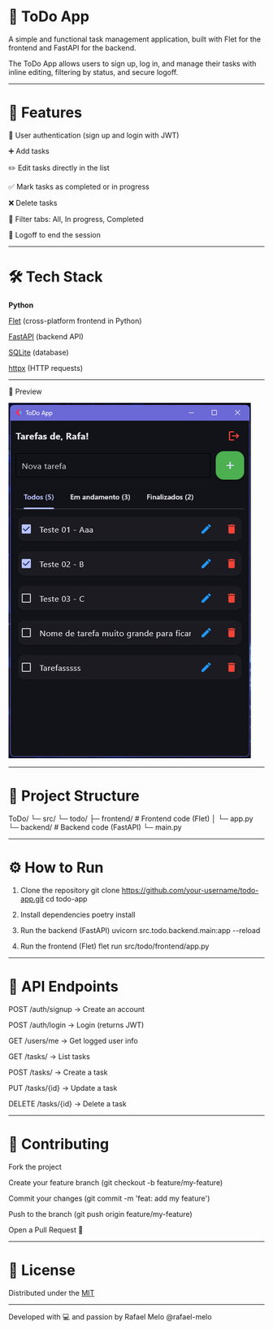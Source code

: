 # 📝 ToDo App

A simple and functional task management application, built with Flet
 for the frontend and FastAPI for the backend.

The ToDo App allows users to sign up, log in, and manage their tasks with inline editing, filtering by status, and secure logoff.

---

# 🚀 Features

🔐 User authentication (sign up and login with JWT)

➕ Add tasks

✏️ Edit tasks directly in the list

✅ Mark tasks as completed or in progress

❌ Delete tasks

📂 Filter tabs: All, In progress, Completed

👋 Logoff to end the session

---

# 🛠️ Tech Stack

**Python**

[Flet](https://flet.dev)
 (cross-platform frontend in Python)

[FastAPI](https://fastapi.tiangolo.com/)
 (backend API)

[SQLite](https://sqlite.org/)
 (database)

[httpx](https://www.python-httpx.org/)
 (HTTP requests)

---

📸 Preview

![Preview](./screenshot.png)

---

# 📂 Project Structure
ToDo/
 └─ src/
     └─ todo/
         ├─ frontend/      # Frontend code (Flet)
         │   └─ app.py
         └─ backend/       # Backend code (FastAPI)
             └─ main.py

---

# ⚙️ How to Run
1. Clone the repository
git clone https://github.com/your-username/todo-app.git
cd todo-app

2. Install dependencies
poetry install

3. Run the backend (FastAPI)
uvicorn src.todo.backend.main:app --reload

4. Run the frontend (Flet)
flet run src/todo/frontend/app.py

---

# 📌 API Endpoints

POST /auth/signup → Create an account

POST /auth/login → Login (returns JWT)

GET /users/me → Get logged user info

GET /tasks/ → List tasks

POST /tasks/ → Create a task

PUT /tasks/{id} → Update a task

DELETE /tasks/{id} → Delete a task

---

# 🤝 Contributing

Fork the project

Create your feature branch (git checkout -b feature/my-feature)

Commit your changes (git commit -m 'feat: add my feature')

Push to the branch (git push origin feature/my-feature)

Open a Pull Request 🚀

---

# 📜 License

Distributed under the [MIT](LICENSE)

---

Developed with 💻 and passion by Rafael Melo @rafael-melo